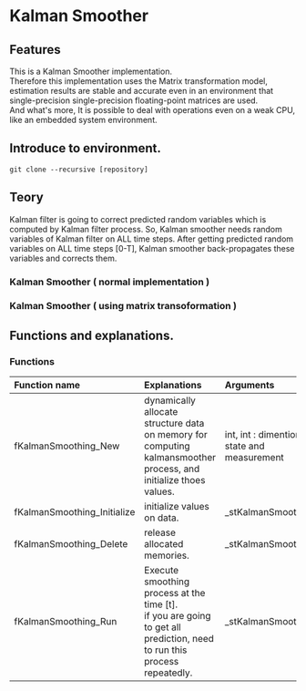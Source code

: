 # Kalman Smoother

## Features
This is a Kalman Smoother implementation.  
Therefore this implementation uses the Matrix transformation model,  
estimation results are stable and accurate even in an environment that single-precision single-precision floating-point matrices are used.  
And what's more, 
It is possible to deal with operations even on a weak CPU, like an embedded system environment.  


## Introduce to environment.
```
git clone --recursive [repository]
```


## Teory
Kalman filter is going to correct predicted random variables which is computed by Kalman filter process. 
So, Kalman smoother needs random variables of Kalman filter on ALL time steps.
After getting predicted random variables on ALL time steps [0-T], 
Kalman smoother back-propagates these variables and corrects them.


### Kalman Smoother ( normal implementation )


### Kalman Smoother ( using matrix transoformation )



## Functions and explanations.

### Functions
|Function name|Explanations|Arguments|
|:---|:---|:---|
|fKalmanSmoothing_New|dynamically allocate structure data on memory for computing kalmansmoother process, and initialize thoes values.|int, int : dimention of state and measurement|
|fKalmanSmoothing_Initialize|initialize values on data.|_stKalmanSmoothing*|
|fKalmanSmoothing_Delete| release allocated memories.|_stKalmanSmoothing*|
|fKalmanSmoothing_Run| Execute smoothing process at the time [t]. <br> if you are going to get all prediction, need to run this process repeatedly. |_stKalmanSmoothing*|

